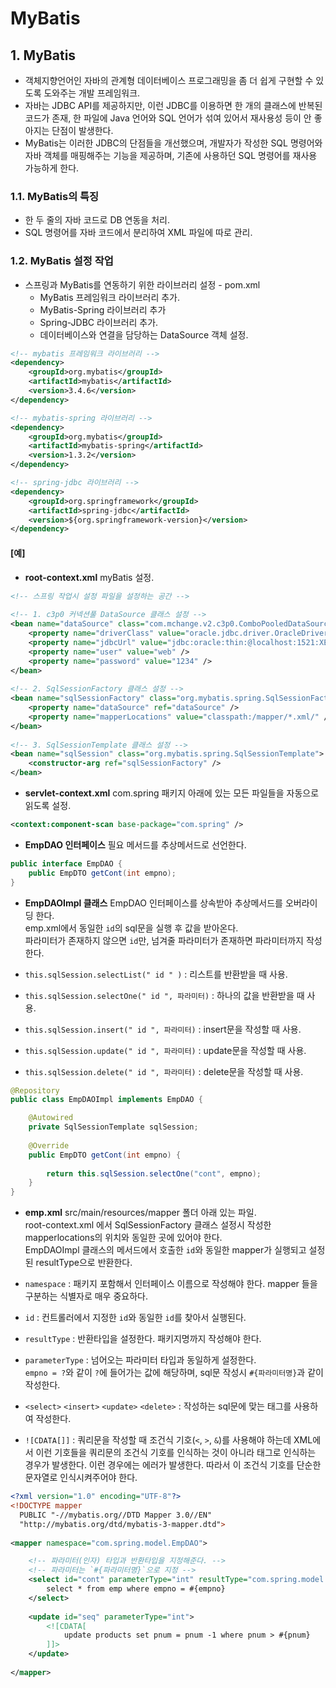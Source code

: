 # MyBatis

## 1. MyBatis
- 객체지향언어인 자바의 관계형 데이터베이스 프로그래밍을 좀 더 쉽게 구현할 수 있도록 도와주는 개발 프레임워크.
- 자바는 JDBC API를 제공하지만, 이런 JDBC를 이용하면 한 개의 클래스에 반복된 코드가 존재, 한 파일에 Java 언어와 SQL 언어가 섞여 있어서 재사용성 등이 안 좋아지는 단점이 발생한다.
- MyBatis는 이러한 JDBC의 단점들을 개선했으며, 개발자가 작성한 SQL 명령어와 자바 객체를 매핑해주는 기능을 제공하며, 기존에 사용하던 SQL 명령어를 재사용 가능하게 한다.

### 1.1. MyBatis의 특징
- 한 두 줄의 자바 코드로 DB 연동을 처리.
- SQL 명령어를 자바 코드에서 분리하여 XML 파일에 따로 관리.

### 1.2. MyBatis 설정 작업
- 스프링과 MyBatis를 연동하기 위한 라이브러리 설정 - pom.xml
	- MyBatis 프레임워크 라이브러리 추가.
	- MyBatis-Spring 라이브러리 추가
	- Spring-JDBC 라이브러리 추가.
	- 데이터베이스와 연결을 담당하는 DataSource 객체 설정. 
	
```xml
<!-- mybatis 프레임워크 라이브러리 -->
<dependency>
    <groupId>org.mybatis</groupId>
    <artifactId>mybatis</artifactId>
    <version>3.4.6</version>
</dependency>
```

```xml
<!-- mybatis-spring 라이브러리 -->
<dependency>
    <groupId>org.mybatis</groupId>
    <artifactId>mybatis-spring</artifactId>
    <version>1.3.2</version>
</dependency>
```

```xml
<!-- spring-jdbc 라이브러리 -->
<dependency>
    <groupId>org.springframework</groupId>
    <artifactId>spring-jdbc</artifactId>
    <version>${org.springframework-version}</version>
</dependency>
```

#### [예]

* **root-context.xml**
myBatis 설정.

```xml
<!-- 스프링 작업시 설정 파일을 설정하는 공간 -->
	
<!-- 1. c3p0 커넥션풀 DataSource 클래스 설정 -->
<bean name="dataSource" class="com.mchange.v2.c3p0.ComboPooledDataSource">
	<property name="driverClass" value="oracle.jdbc.driver.OracleDriver" />
	<property name="jdbcUrl" value="jdbc:oracle:thin:@localhost:1521:XE" />
	<property name="user" value="web" />
	<property name="password" value="1234" />
</bean>
	
<!-- 2. SqlSessionFactory 클래스 설정 -->
<bean name="sqlSessionFactory" class="org.mybatis.spring.SqlSessionFactoryBean">
	<property name="dataSource" ref="dataSource" />
	<property name="mapperLocations" value="classpath:/mapper/*.xml/" />
</bean>
	
<!-- 3. SqlSessionTemplate 클래스 설정 -->
<bean name="sqlSession" class="org.mybatis.spring.SqlSessionTemplate">
	<constructor-arg ref="sqlSessionFactory" />
</bean>
```

* **servlet-context.xml**
com.spring 패키지 아래에 있는 모든 파일들을 자동으로 읽도록 설정.

```xml
<context:component-scan base-package="com.spring" />
```

* **EmpDAO 인터페이스**
필요 메서드를 추상메서드로 선언한다.  

```java
public interface EmpDAO {
	public EmpDTO getCont(int empno);
}
```

* **EmpDAOImpl 클래스**
EmpDAO 인터페이스를 상속받아 추상메서드를 오버라이딩 한다.   
emp.xml에서 동일한 `id`의 sql문을 실행 후 값을 받아온다.  
파라미터가 존재하지 않으면 `id`만, 넘겨줄 파라미터가 존재하면 파라미터까지 작성한다.  

* `this.sqlSession.selectList(" id " )` : 리스트를 반환받을 때 사용. 
* `this.sqlSession.selectOne(" id ", 파라미터)` : 하나의 값을 반환받을 때 사용.
* `this.sqlSession.insert(" id ", 파라미터)` : insert문을 작성할 때 사용.
* `this.sqlSession.update(" id ", 파라미터)` : update문을 작성할 때 사용.
* `this.sqlSession.delete(" id ", 파라미터)` : delete문을 작성할 때 사용.

```java
@Repository
public class EmpDAOImpl implements EmpDAO {

	@Autowired
	private SqlSessionTemplate sqlSession;
	
	@Override
	public EmpDTO getCont(int empno) {
		
		return this.sqlSession.selectOne("cont", empno);
	}
}
```

* **emp.xml**
src/main/resources/mapper 폴더 아래 있는 파일.   
root-context.xml 에서 SqlSessionFactory 클래스 설정시 작성한 mapperlocations의 위치와 동일한 곳에 있어야 한다.  
EmpDAOImpl 클래스의 메서드에서 호출한 `id`와 동일한 mapper가 실행되고 설정된 resultType으로 반환한다.  

* `namespace` : 패키지 포함해서 인터페이스 이름으로 작성해야 한다. mapper 들을 구분하는 식별자로 매우 중요하다.  
* `id` : 컨트롤러에서 지정한 `id`와 동일한 `id`를 찾아서 실행된다.  
* `resultType` : 반환타입을 설정한다. 패키지명까지 작성해야 한다.   
* `parameterType` : 넘어오는 파라미터 타입과 동일하게 설정한다.     
`empno = ?`와 같이 `?`에 들어가는 값에 해당하며, sql문 작성시 `#{파라미터명}`과 같이 작성한다.   
* `<select>` `<insert>` `<update>` `<delete>` : 작성하는 sql문에 맞는 태그를 사용하여 작성한다.    


* `![CDATA[]]` : 쿼리문을 작성할 때 조건식 기호(`<`, `>`, `&`)를 사용해야 하는데 XML에서 이런 기호들을 쿼리문의 조건식 기호를 인식하는 것이 아니라 태그로 인식하는 경우가 발생한다. 이런 경우에는 에러가 발생한다. 따라서 이 조건식 기호를 단순한 문자열로 인식시켜주어야 한다.


```xml
<?xml version="1.0" encoding="UTF-8"?>
<!DOCTYPE mapper
  PUBLIC "-//mybatis.org//DTD Mapper 3.0//EN"
  "http://mybatis.org/dtd/mybatis-3-mapper.dtd">
  
<mapper namespace="com.spring.model.EmpDAO">

	<!-- 파라미터(인자) 타입과 반환타입을 지정해준다. -->
	<!-- 파라미터는 `#{파라미터명}`으로 지정 -->
	<select id="cont" parameterType="int" resultType="com.spring.model.EmpDTO">
		select * from emp where empno = #{empno}
	</select>
	
	<update id="seq" parameterType="int">
		<![CDATA[
			update products set pnum = pnum -1 where pnum > #{pnum}
		]]>
	</update>
	
</mapper>
```
